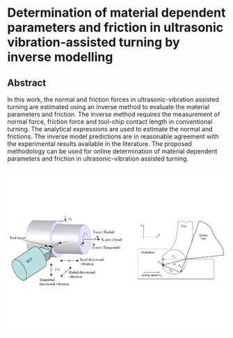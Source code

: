# Determination of material dependent parameters and friction in ultrasonic vibration-assisted turning by inverse modelling
## Abstract
In this work, the normal and friction forces in ultrasonic-vibration assisted turning are estimated
using an inverse method to evaluate the material parameters and friction. The inverse method
requires the measurement of normal force, friction force and tool-chip contact length in
conventional turning. The analytical expressions are used to estimate the normal and frictions.
The inverse model predictions are in reasonable agreement with the experimental results
available in the literature. The proposed methodology can be used for online determination of
material dependent parameters and friction in ultrasonic-vibration assisted turning.


![Total Deformation](https://github.com/srivastav-ayush/inverse-uvat/blob/main/UVAT.jpg)
